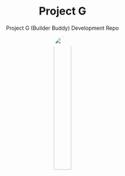 <div align="center" width="20%">

# Project G
Project G (Builder Buddy) Development Repo

<img width="30%" src="https://github.com/Project-G-Org/Project-G/assets/69523963/fda5e4db-6757-42ac-8728-5152316e9b5c" style="border-radius: 100%">
</div>
